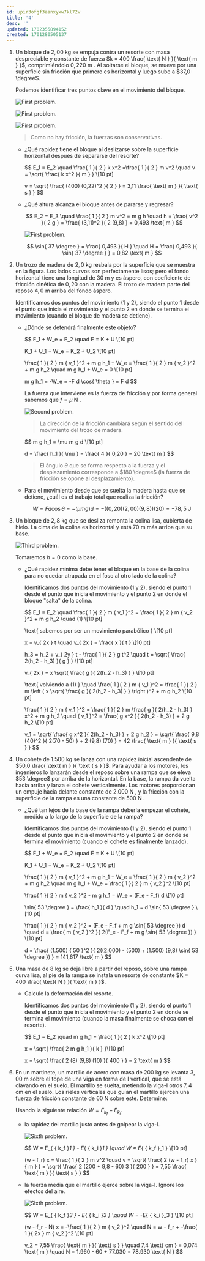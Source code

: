 ```yaml
---
id: upir3ofgf3aanxyxw7kl72v
title: '4'
desc: ''
updated: 1702355894152
created: 1701280505137
---
```


1. Un bloque de $2,00 \text{ kg }$ se empuja contra un resorte con masa despreciable y constante de fuerza $k = 400 \frac{ \text{ N } }{ \text{ m } }$, comprimiéndolo $0,220 \text{ m }$. Al soltarse el bloque, se mueve por una superficie sin fricción que primero es horizontal y luego sube a $37,0 \degree$.

	Podemos identificar tres puntos clave en el movimiento del bloque.

	![First problem](./assets/University/Física%20I%20+%20laboratorio/2_4-1%20Problem.jpg).

	![First problem](./assets/University/Física%20I%20+%20laboratorio/2_4-2%20Problem.jpg).

	![First problem](./assets/University/Física%20I%20+%20laboratorio/2_4-3%20Problem.jpg).

	> Como no hay fricción, la fuerzas son conservativas.

	- ¿Qué rapidez tiene el bloque al deslizarse sobre la superficie horizontal después de separarse del resorte?

		$$
		E_1 = E_2 \quad \frac{ 1 }{ 2 } k x^2 =\frac{ 1 }{ 2 } m v^2 \quad v = \sqrt{ \frac{ k x^2 }{ m } } \\[10 pt]

		v = \sqrt{ \frac{ (400) (0,22)^2 }{ 2 } } = 3,11 \frac{ \text{ m } }{ \text{ s } }
		$$

	- ¿Qué altura alcanza el bloque antes de pararse y regresar?

		$$
		E_2 = E_3 \quad \frac{ 1 }{ 2 } m v^2 = m g h \quad h = \frac{ v^2 }{ 2 g } = \frac{ (3,11)^2 }{ 2 (9,8) } = 0,493 \text{ m }
		$$

		![First problem](./assets/University/Física%20I%20+%20laboratorio/2_4-4%20Problem.jpg).

		$$
		\sin{ 37 \degree } = \frac{ 0,493 }{ H } \quad H = \frac{ 0,493 }{ \sin{ 37 \degree } } = 0,82 \text{ m }
		$$

2. Un trozo de madera de $2,0 \text{ kg }$ resbala por la superficie que se muestra en la figura. Los lados curvos son perfectamente lisos; pero el fondo horizontal tiene una longitud de $30 \text{ m }$ y es áspero, con coeficiente de fricción cinética de $0,20$ con la madera. El trozo de madera parte del reposo $4,0 \text{ m }$ arriba del fondo áspero.

	Identificamos dos puntos del movimiento ($1$ y $2$), siendo el punto $1$ desde el punto que inicia el movimiento y el punto $2$ en donde se termina el movimiento (cuando el bloque de madera se detiene).

	- ¿Dónde se detendrá finalmente este objeto?

		$$
		E_1 + W_e = E_2 \quad E = K + U \\[10 pt]

		K_1 + U_1 + W_e = K_2 + U_2 \\[10 pt]

		\frac{ 1 }{ 2 } m { v_1 }^2 + m g h_1 + W_e = \frac{ 1 }{ 2 } m { v_2 }^2 + m g h_2 \quad m g h_1 + W_e = 0 \\[10 pt]

		m g h_1 = -W_e = -F d \cos{ \theta } = F d
		$$

		La fuerza que interviene es la fuerza de fricción y por forma general sabemos que $f = \mu \text{ N }$.

		![Second problem](./assets/University/Física%20I%20+%20laboratorio/2_4-5%20Problem.jpg).

		> La dirección de la fricción cambiará según el sentido del movimiento del trozo de madera.

		$$
		m g h_1 = \mu m g d \\[10 pt]

		d = \frac{ h_1 }{ \mu } = \frac{ 4 }{ 0,20 } = 20 \text{ m }
		$$

		> El ángulo $\theta$ que se forma respecto a la fuerza y el desplazamiento corresponde a $180 \degree$ (la fuerza de fricción se opone al desplazamiento).

	- Para el movimiento desde que se suelta la madera hasta que se detiene, ¿cuál es el trabajo total que realiza la fricción?

		$$
		W = F d \cos{ \theta } = -(\mu m g) d = - ((0,20) (2,00) (9,8)) (20) = -78,5 \text{ J }
		$$

3. Un bloque de $2,8 \text{ kg }$ que se desliza remonta la colina lisa, cubierta de hielo. La cima de la colina es horizontal y está $70 \text{ m }$ más arriba que su base.

	![Third problem](./assets/University/Física%20I%20+%20laboratorio/2_4-6%20Problem.jpg).

	Tomaremos $h = 0$ como la base.

	- ¿Qué rapidez mínima debe tener el bloque en la base de la colina para no quedar atrapada en el foso al otro lado de la colina?

		Identificamos dos puntos del movimiento ($1$ y $2$), siendo el punto $1$ desde el punto que inicia el movimiento y el punto $2$ en donde el bloque "salta" de la colina.

		$$
		E_1 = E_2 \quad \frac{ 1 }{ 2 } m { v_1 }^2 = \frac{ 1 }{ 2 } m { v_2 }^2 + m g h_2 \quad (1) \\[10 pt]

		\text{ sabemos por ser un movimiento parabólico } \\[10 pt]

		x = v_{ 2x } t \quad v_{ 2x } = \frac{ x }{ t } \\[10 pt]

		h_3 = h_2 + v_{ 2y } t - \frac{ 1 }{ 2 } g t^2 \quad t = \sqrt{ \frac{ 2(h_2 - h_3) }{ g } } \\[10 pt]

		v_{ 2x } = x \sqrt{ \frac{ g }{ 2(h_2 - h_3) } } \\[10 pt]

		\text{ volviendo a $(1)$ } \quad \frac{ 1 }{ 2 } m { v_1 }^2 = \frac{ 1 }{ 2 } m \left ( x \sqrt{ \frac{ g }{ 2(h_2 - h_3) } } \right )^2 + m g h_2 \\[10 pt]

		\frac{ 1 }{ 2 } m { v_1 }^2 = \frac{ 1 }{ 2 } m \frac{ g }{ 2(h_2 - h_3) } x^2 + m g h_2 \quad { v_1 }^2 = \frac{ g x^2 }{ 2(h_2 - h_3) } + 2 g h_2 \\[10 pt]

		v_1 = \sqrt{ \frac{ g x^2 }{ 2(h_2 - h_3) } + 2 g h_2 } = \sqrt{ \frac{ 9,8 (40)^2 }{ 2(70 - 50) } + 2 (9,8) (70) } = 42 \frac{ \text{ m } }{ \text{ s } }
		$$

4. Un cohete de $1.500 \text{ kg }$ se lanza con una rapidez inicial ascendente de $50,0 \frac{ \text{ m } }{ \text { s } }$. Para ayudar a los motores, los ingenieros lo lanzarán desde el reposo sobre una rampa que se eleva $53 \degree$ por arriba de la horizontal. En la base, la rampa da vuelta hacia arriba y lanza el cohete verticalmente. Los motores proporcionan un empuje hacia delante constante de $2.000 \text{ N }$, y la fricción con la superficie de la rampa es una constante de $500 \text{ N }$.

	- ¿Qué tan lejos de la base de la rampa debería empezar el cohete, medido a lo largo de la superficie de la rampa?

		Identificamos dos puntos del movimiento ($1$ y $2$), siendo el punto $1$ desde el punto que inicia el movimiento y el punto $2$ en donde se termina el movimiento (cuando el cohete es finalmente lanzado).

		$$
		E_1 + W_e = E_2 \quad E = K + U \\[10 pt]

		K_1 + U_1 + W_e = K_2 + U_2 \\[10 pt]

		\frac{ 1 }{ 2 } m { v_1 }^2 + m g h_1 + W_e = \frac{ 1 }{ 2 } m { v_2 }^2 + m g h_2 \quad m g h_1 + W_e = \frac{ 1 }{ 2 } m { v_2 }^2 \\[10 pt]

		\frac{ 1 }{ 2 } m { v_2 }^2 - m g h_1 = W_e = (F_e - F_f) d \\[10 pt]

		\sin{ 53 \degree } = \frac{ h_1 }{ d } \quad h_1 = d \sin{ 53 \degree } \\[10 pt]

		\frac{ 1 }{ 2 } m { v_2 }^2 = (F_e - F_f + m g \sin{ 53 \degree }) d \quad d = \frac{ m { v_2 }^2 }{ 2(F_e - F_f + m g \sin{ 53 \degree }) } \\[10 pt]

		d = \frac{ (1.500) { 50 }^2 }{ 2((2.000) - (500) + (1.500) (9,8) \sin{ 53 \degree }) } = 141,617 \text{ m }
		$$

5. Una masa de $8 \text{ kg }$ se deja libre a partir del reposo, sobre una rampa curva lisa, al pie de la rampa se instala un resorte de constante $K = 400 \frac{ \text{ N } }{ \text{ m } }$.

	- Calcule la deformación del resorte.

		Identificamos dos puntos del movimiento ($1$ y $2$), siendo el punto $1$ desde el punto que inicia el movimiento y el punto $2$ en donde se termina el movimiento (cuando la masa finalmente se choca con el resorte).

		$$
		E_1 = E_2 \quad m g h_1 = \frac{ 1 }{ 2 } k x^2 \\[10 pt]

		x = \sqrt{ \frac{ 2 m g h_1 }{ k } }\\[10 pt]

		x = \sqrt{ \frac{ 2 (8) (9,8) (10) }{ 400 } } = 2 \text{ m }
		$$

6. En un martinete, un martillo de acero con masa de $200 \text{ kg }$ se levanta $3,00 \text{ m }$ sobre el tope de una viga en forma de I vertical, que se está clavando en el suelo. El martillo se suelta, metiendo la viga-I otros $7,4 \text{ cm }$ en el suelo. Los rieles verticales que guían el martillo ejercen una fuerza de fricción constante de $60 \text{ N }$ sobre este. Determine:

	Usando la siguiente relación $W = E_{ k_f } - E_{ k_i }$.

	- la rapidez del martillo justo antes de golpear la viga-I.

		![Sixth problem](./assets/University/Física%20I%20+%20laboratorio/2_4-7%20Problem.jpg).

		$$
		W = E_{ { k_f }_1 } - E_{ { k_i }_1 } \quad W = E_{ { k_f }_1 } \\[10 pt]

		(w - f_r) x = \frac{ 1 }{ 2 } m v^2 \quad v = \sqrt{ \frac{ 2 (w - f_r) x }{ m } } = \sqrt{ \frac{ 2 (200 * 9,8 - 60) 3 }{ 200 } } = 7,55 \frac{ \text{ m } }{ \text{ s } }
		$$

	- la fuerza media que el martillo ejerce sobre la viga-I. Ignore los efectos del aire.

		![Sixth problem](./assets/University/Física%20I%20+%20laboratorio/2_4-8%20Problem.jpg).

		$$
		W = E_{ { k_f }_3 } - E_{ { k_i }_3 } \quad W = -E_{ { k_i }_3 } \\[10 pt]

		(w - f_r - N) x = -\frac{ 1 }{ 2 } m { v_2 }^2 \quad N = w - f_r + -\frac{ 1 }{ 2x } m { v_2 }^2 \\[10 pt]

		v_2 = 7,55 \frac{ \text{ m } }{ \text{ s } } \quad 7,4 \text{ cm } = 0,074 \text{ m } \quad N = 1.960 - 60 + 77.030 = 78.930 \text{ N }
		$$

